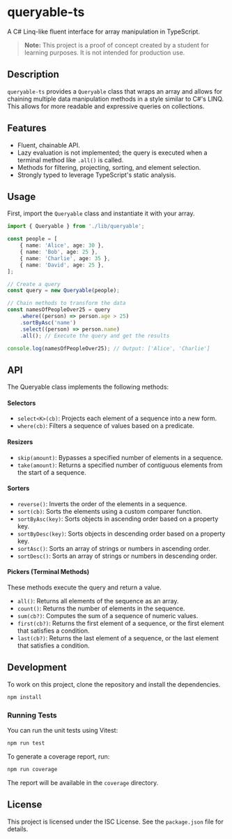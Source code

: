# queryable-ts

A C# Linq-like fluent interface for array manipulation in TypeScript.

> **Note:** This project is a proof of concept created by a student for learning purposes. It is not intended for production use.

## Description

`queryable-ts` provides a `Queryable` class that wraps an array and allows for chaining multiple data manipulation methods in a style similar to C#'s LINQ. This allows for more readable and expressive queries on collections.

## Features

- Fluent, chainable API.
- Lazy evaluation is not implemented; the query is executed when a terminal method like `.all()` is called.
- Methods for filtering, projecting, sorting, and element selection.
- Strongly typed to leverage TypeScript's static analysis.

## Usage

First, import the `Queryable` class and instantiate it with your array.

```typescript
import { Queryable } from './lib/queryable';

const people = [
	{ name: 'Alice', age: 30 },
	{ name: 'Bob', age: 25 },
	{ name: 'Charlie', age: 35 },
	{ name: 'David', age: 25 },
];

// Create a query
const query = new Queryable(people);

// Chain methods to transform the data
const namesOfPeopleOver25 = query
	.where((person) => person.age > 25)
	.sortByAsc('name')
	.select((person) => person.name)
	.all(); // Execute the query and get the results

console.log(namesOfPeopleOver25); // Output: ['Alice', 'Charlie']
```

## API

The Queryable class implements the following methods:

#### Selectors

- `select<K>(cb)`: Projects each element of a sequence into a new form.
- `where(cb)`: Filters a sequence of values based on a predicate.

#### Resizers

- `skip(amount)`: Bypasses a specified number of elements in a sequence.
- `take(amount)`: Returns a specified number of contiguous elements from the start of a sequence.

#### Sorters

- `reverse()`: Inverts the order of the elements in a sequence.
- `sort(cb)`: Sorts the elements using a custom comparer function.
- `sortByAsc(key)`: Sorts objects in ascending order based on a property key.
- `sortByDesc(key)`: Sorts objects in descending order based on a property key.
- `sortAsc()`: Sorts an array of strings or numbers in ascending order.
- `sortDesc()`: Sorts an array of strings or numbers in descending order.

#### Pickers (Terminal Methods)

These methods execute the query and return a value.

- `all()`: Returns all elements of the sequence as an array.
- `count()`: Returns the number of elements in the sequence.
- `sum(cb?)`: Computes the sum of a sequence of numeric values.
- `first(cb?)`: Returns the first element of a sequence, or the first element that satisfies a condition.
- `last(cb?)`: Returns the last element of a sequence, or the last element that satisfies a condition.

## Development

To work on this project, clone the repository and install the dependencies.

```bash
npm install
```

### Running Tests

You can run the unit tests using Vitest:

```bash
npm run test
```

To generate a coverage report, run:

```bash
npm run coverage
```

The report will be available in the `coverage` directory.

## License

This project is licensed under the ISC License. See the `package.json` file for details.
